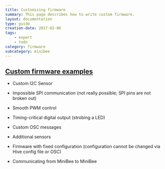 ```yaml
---
title: Customizing firmware
summary: This page describes how to write custom firmware.
layout: documentation
type: guide
creation-date: 2017-02-06
tags: 
    - expert
    - todo
category: firmware
subcategory: minibee
---
```



[Custom firmware examples](https://docs.sensestage.eu/customizing-the-minibee-firmware)
------------------------

* Custom I2C Sensor
* Impossible SPI communication (not really possible; SPI pins are not broken out)
* Smooth PWM control
* Timing-critical digital output (strobing a LED)
* Custom OSC messages
* Additional sensors


* Firmware with fixed configuration (configuration cannot be changed via Hive config file or OSC)
* Communicating from MiniBee to MiniBee